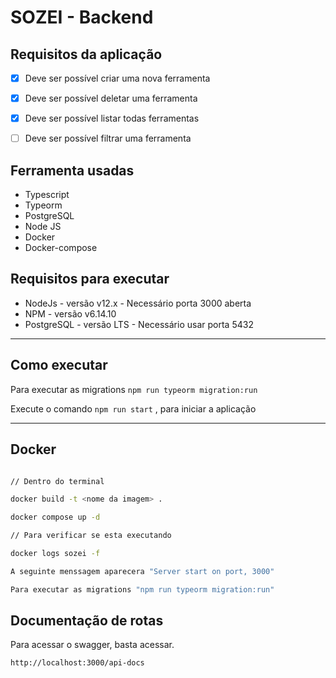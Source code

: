 # SOZEI - Backend

## Requisitos da aplicação

* [x] Deve ser possível criar uma nova ferramenta
* [x] Deve ser possível deletar uma ferramenta
* [x] Deve ser possível listar todas ferramentas
* [ ] Deve ser possível filtrar uma ferramenta


## Ferramenta usadas

* Typescript
* Typeorm
* PostgreSQL
* Node JS
* Docker
* Docker-compose
## Requisitos para executar

* NodeJs - versão v12.x - Necessário porta 3000 aberta
* NPM - versão v6.14.10
* PostgreSQL - versão LTS - Necessário usar porta 5432

---
## Como executar

Para executar as migrations ``npm run typeorm migration:run``

Execute o comando ``npm run start`` , para iniciar a aplicação

---
## Docker

```bash

// Dentro do terminal

docker build -t <nome da imagem> .

docker compose up -d

// Para verificar se esta executando

docker logs sozei -f

A seguinte menssagem aparecera "Server start on port, 3000"

Para executar as migrations "npm run typeorm migration:run"

```

## Documentação de rotas

Para acessar o swagger, basta acessar.

``http://localhost:3000/api-docs``
